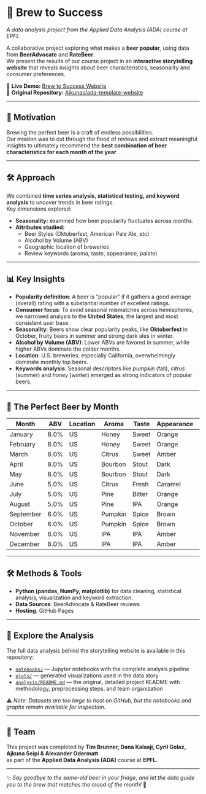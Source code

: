 # 🍺 Brew to Success  
*A data analysis project from the Applied Data Analysis (ADA) course at EPFL*  

A collaborative project exploring what makes a **beer popular**, using data from **BeerAdvocate** and **RateBeer**.  
We present the results of our course project in an **interactive storytelling website** that reveals insights about beer characteristics, seasonality and consumer preferences.  

🔗 **Live Demo:** [Brew to Success Website](https://ajkunas.github.io/ada-template-website/)  
📂 **Original Repository:** [Ajkunas/ada-template-website](https://github.com/Ajkunas/ada-template-website)  

---

## 🌟 Motivation

Brewing the perfect beer is a craft of endless possibilities.  
Our mission was to cut through the flood of reviews and extract meaningful insights to ultimately recommend the **best combination of beer characteristics for each month of the year**.  

---

## 🛠️ Approach

We combined **time series analysis, statistical testing, and keyword analysis** to uncover trends in beer ratings.  
Key dimensions explored:

- **Seasonality:** examined how beer popularity fluctuates across months.  
- **Attributes studied:**  
  - Beer Styles (Oktoberfest, American Pale Ale, etc)
  - Alcohol by Volume (ABV)  
  - Geographic location of breweries  
  - Review keywords (aroma, taste, appearance, palate)

---

## 📊 Key Insights

- **Popularity definition**: A beer is “popular” if it gathers a good average (overall) rating with a substantial number of excellent ratings.
- **Consumer focus**: To avoid seasonal mismatches across hemispheres, we narrowed analysis to the **United States**, the largest and most consistent user base.
- **Seasonality**: Beers show clear popularity peaks, like **Oktoberfest** in October, fruity beers in summer and strong dark ales in winter.  
- **Alcohol by Volume (ABV)**: Lower ABVs are favored in summer, while higher ABVs dominate the colder months.  
- **Location**: U.S. breweries, especially California, overwhelmingly dominate monthly top beers.  
- **Keywords analysis**: Seasonal descriptors like *pumpkin* (fall), *citrus* (summer) and *honey* (winter) emerged as strong indicators of popular beers.  

---

## 🍻 The Perfect Beer by Month

| Month      | ABV  | Location | Aroma   | Taste   | Appearance | Palate  |
|------------|------|----------|---------|---------|------------|---------|
| January    | 8.0% | US       | Honey   | Sweet   | Orange     | Light   |
| February   | 8.0% | US       | Honey   | Sweet   | Orange     | Light   |
| March      | 8.0% | US       | Citrus  | Sweet   | Amber      | Medium  |
| April      | 8.0% | US       | Bourbon | Stout   | Dark       | Thick   |
| May        | 8.0% | US       | Bourbon | Stout   | Dark       | Thick   |
| June       | 5.0% | US       | Citrus  | Fresh   | Caramel    | Medium  |
| July       | 5.0% | US       | Pine    | Bitter  | Orange     | Medium  |
| August     | 5.0% | US       | Pine    | IPA     | Orange     | Light   |
| September  | 6.0% | US       | Pumpkin | Spice   | Brown      | Light   |
| October    | 6.0% | US       | Pumpkin | Spice   | Brown      | Light   |
| November   | 8.0% | US       | IPA     | IPA     | Amber      | Medium  |
| December   | 8.0% | US       | IPA     | IPA     | Amber      | Medium  |

---

## 🛠️ Methods & Tools

- **Python (pandas, NumPy, matplotlib)** for data cleaning, statistical analysis, visualization and keyword extraction.
- **Data Sources**: BeerAdvocate & RateBeer reviews
- **Hosting**: GitHub Pages  

---

## 📂 Explore the Analysis

The full data analysis behind the storytelling website is available in this repository:

- [`notebooks/`](notebooks/) — Jupyter notebooks with the complete analysis pipeline  
- [`plots/`](plots/) — generated visualizations used in the data story  
- [`analysis/README.md`](analysis/README.md) — the original, detailed project README with methodology, preprocessing steps, and team organization  

⚠️ *Note: Datasets are too large to host on GitHub, but the notebooks and graphs remain available for inspection.*  

---

## 🙌 Team

This project was completed by **Tim Brunner, Dana Kalaaji, Cyril Golaz, Ajkuna Seipi & Alexander Odermatt**  
as part of the **Applied Data Analysis (ADA)** course at **EPFL**.  

---

✨ *Say goodbye to the same-old beer in your fridge, and let the data guide you to the brew that matches the mood of the month!* 🍻  
